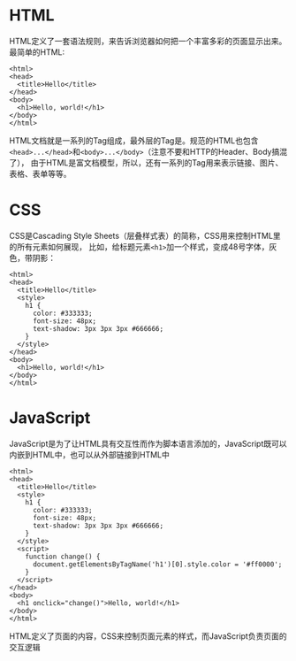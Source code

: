 # HTML
HTML定义了一套语法规则，来告诉浏览器如何把一个丰富多彩的页面显示出来。
最简单的HTML:
```
<html>
<head>
  <title>Hello</title>
</head>
<body>
  <h1>Hello, world!</h1>
</body>
</html>
```
HTML文档就是一系列的Tag组成，最外层的Tag是<html>。规范的HTML也包含`<head>...</head>`和`<body>...</body>`（注意不要和HTTP的Header、Body搞混了），
由于HTML是富文档模型，所以，还有一系列的Tag用来表示链接、图片、表格、表单等等。


# CSS
CSS是Cascading Style Sheets（层叠样式表）的简称，CSS用来控制HTML里的所有元素如何展现，
比如，给标题元素`<h1>`加一个样式，变成48号字体，灰色，带阴影：
```
<html>
<head>
  <title>Hello</title>
  <style>
    h1 {
      color: #333333;
      font-size: 48px;
      text-shadow: 3px 3px 3px #666666;
    }
  </style>
</head>
<body>
  <h1>Hello, world!</h1>
</body>
</html>
```

# JavaScript
JavaScript是为了让HTML具有交互性而作为脚本语言添加的，JavaScript既可以内嵌到HTML中，也可以从外部链接到HTML中
```
<html>
<head>
  <title>Hello</title>
  <style>
    h1 {
      color: #333333;
      font-size: 48px;
      text-shadow: 3px 3px 3px #666666;
    }
  </style>
  <script>
    function change() {
      document.getElementsByTagName('h1')[0].style.color = '#ff0000';
    }
  </script>
</head>
<body>
  <h1 onclick="change()">Hello, world!</h1>
</body>
</html>
```

HTML定义了页面的内容，CSS来控制页面元素的样式，而JavaScript负责页面的交互逻辑